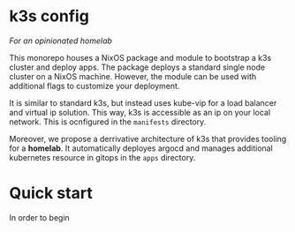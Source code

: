 # k3s config
*For an opinionated homelab*

This monorepo houses a NixOS package and module to bootstrap a k3s cluster and deploy apps. The package deploys a standard single node cluster on a NixOS machine. However, the module can be used with additional flags to customize your deployment.

It is similar to standard k3s, but instead uses kube-vip for a load balancer and virtual ip solution. This way, k3s is accessible as an ip on your local network. This is ocnfigured in the `manifests` directory.

Moreover, we propose a derrivative architecture of k3s that provides tooling for a **homelab**. It automatically deployes argocd and manages additional kubernetes resource in gitops in the `apps` directory.

# Quick start
In order to begin

